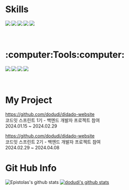 <h1>Skills</h1>
<img src="https://img.shields.io/badge/Java-007396?style=flat-square&logo=Java&logoColor=white" align='left'/>
<img src="https://img.shields.io/badge/Spring-6DB33F?style=flat-square&logo=spring&logoColor=white" align='left'/>
<img src="https://img.shields.io/badge/Springboot-6DB33F?style=flat-square&logo=springboot&logoColor=white" align='left'/>
<img src="https://img.shields.io/badge/Jpa-6DB33F?style=flat-square&logo=Java&logoColor=white" align='left'/>
<img src="https://img.shields.io/badge/Spring Data Jpa-6DB33F?style=flat-square&logo=Spring Data Jpa&logoColor=white" align='left'/><br><br><br>

<h1>:computer:Tools:computer:</h1>
<img src="https://img.shields.io/badge/Github-181717?style=flat-square&logo=GitHub&logoColor=white" align='left'/>
<img src="https://img.shields.io/badge/MySQL-4479A1?style=flat-square&logo=MySQL&logoColor=white" align='left'/> 
<img src="https://img.shields.io/badge/Docker-2496ED?style=flat-square&logo=docker&logoColor=white" align='left'/>
<img src="https://img.shields.io/badge/Sourcetree-0052CC?style=flat-square&logo=sourcetree&logoColor=white" align='left'/><br><br><br>

<h1>My Project</h1>


https://github.com/dodudi/didado-website<br>
코드잇 스프린트 1기 - 백엔드 개발자 프로젝트 참여 <br>
2024.01.15 ~ 2024.02.29  


https://github.com/dodudi/didado-website<br>
코드잇 스프린트 2기 - 백엔드 개발자 프로젝트 참여 <br>
2024.02.29 ~ 2024.04.08
<h1>Git Hub Info</h1>

![Epistolas's github stats](https://github-readme-stats.vercel.app/api?username=dodudi&show_icons=true)
[![dodudi's github stats](https://github-readme-stats.vercel.app/api/top-langs/?username=dodudi&show_icons=true&hide_border=true&title_color=004386&icon_color=004386&layout=compact)](https://github.com/dodudi)


